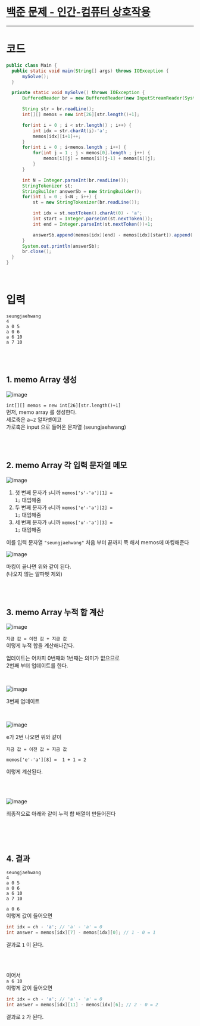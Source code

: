 # [백준 문제 - 인간-컴퓨터 상호작용](https://www.acmicpc.net/problem/16139)  

---
  
# 코드

```java
public class Main {
  public static void main(String[] args) throws IOException {
      mySolve();
  }

  private static void mySolve() throws IOException {
      BufferedReader br = new BufferedReader(new InputStreamReader(System.in, "utf-8"));

      String str = br.readLine();
      int[][] memos = new int[26][str.length()+1];

      for(int i = 0 ; i < str.length() ; i++) {
          int idx = str.charAt(i)-'a';
          memos[idx][i+1]++;
      }
      for(int i = 0 ; i<memos.length ; i++) {
          for(int j = 1 ; j < memos[0].length ; j++) {
              memos[i][j] = memos[i][j-1] + memos[i][j];
          }
      }

      int N = Integer.parseInt(br.readLine());
      StringTokenizer st;
      StringBuilder answerSb = new StringBuilder();
      for(int i = 0 ; i<N ; i++) {
          st = new StringTokenizer(br.readLine());

          int idx = st.nextToken().charAt(0) - 'a';
          int start = Integer.parseInt(st.nextToken());
          int end = Integer.parseInt(st.nextToken())+1;

          answerSb.append(memos[idx][end] - memos[idx][start]).append('\n');
      }
      System.out.println(answerSb);
      br.close();
  }
}
```
  
<br>  
   
# 입력    
      
```    
seungjaehwang
4
a 0 5
a 0 6
a 6 10
a 7 10
```  
  
<br><br>  
  
## 1. memo Array 생성    
  
![image](https://github.com/PhysicksKim/TIL/assets/101965836/ced7dc28-7d47-4c6e-b5fb-b761a0e4e995)    
   
<code>int[][] memos = new int\[26]\[str.length()+1]</code>     
먼저, memo array 를 생성한다.     
세로축은 a~z 알파벳이고    
가로축은 input 으로 들어온 문자열 (seungjaehwang)     
   
<br><br>    
     
## 2. memo Array 각 입력 문자열 메모      
    
![image](https://github.com/PhysicksKim/TIL/assets/101965836/fdd993c5-f45b-4921-a200-4819355073b4)    
   
1. 첫 번째 문자가 <code>s</code>니까 <code>memos\['s'-'a']\[1] = 1;</code> 대입해줌
2. 두 번째 문자가 <code>e</code>니까 <code>memos\['e'-'a']\[2] = 1;</code> 대입해줌
3. 세 번째 문자가 <code>u</code>니까 <code>memos\['u'-'a']\[3] = 1;</code> 대입해줌

이를 입력 문자열 <code>"seungjaehwang"</code> 처음 부터 끝까지 쭉 해서 memos에 마킹해준다  

![image](https://github.com/PhysicksKim/TIL/assets/101965836/6b8c0ea2-9a46-4db3-97fd-f225901c747a)

마킹이 끝나면 위와 같이 된다.     
(나오지 않는 알파벳 제외)    
    
<br><br>    
    
## 3. memo Array 누적 합 계산
    
![image](https://github.com/PhysicksKim/TIL/assets/101965836/12bb6850-320b-4884-a786-a3542e4d6084)  
  
<code>지금 값 = 이전 값 + 지금 값</code>     
이렇게 누적 합을 계산해나간다.  
  
업데이트는 어차피 0번째와 1번째는 의미가 없으므로  
2번째 부터 업데이트를 한다.  
  
<br>  
    
![image](https://github.com/PhysicksKim/TIL/assets/101965836/285568e5-de68-4f13-a9df-be74032d2296)   
   
3번째 업데이트    
  
<br>  
  
![image](https://github.com/PhysicksKim/TIL/assets/101965836/07affd83-8065-4e92-adae-9fa2140c8b0d)   
  
e가 2번 나오면 위와 같이   
  
```
지금 값 = 이전 값 + 지금 값
```

```
memos['e'-'a'][8] =  1 + 1 = 2 
```
  
이렇게 계산된다.  
  
<br><br>  
   
![image](https://github.com/PhysicksKim/TIL/assets/101965836/ae2b4468-4ac4-488e-ae9d-9d1bae9a450e)    
    
최종적으로 아래와 같이 누적 합 배열이 만들어진다    
   
<br><br><br>   
   
## 4. 결과   
   
```
seungjaehwang
4
a 0 5
a 0 6
a 6 10
a 7 10
```
   
<code>a 0 6</code>    
이렇게 값이 들어오면    
     
```java  
int idx = ch - 'a'; // 'a' - 'a' = 0   
int answer = memos[idx][7] - memos[idx][0]; // 1 - 0 = 1   
```

결과로 <code>1</code> 이 된다.    
  
<br><br>  

이어서  
<code>a 6 10</code>    
이렇게 값이 들어오면   

```java  
int idx = ch - 'a'; // 'a' - 'a' = 0   
int answer = memos[idx][11] - memos[idx][6]; // 2 - 0 = 2   
```
  
결과로 <code>2</code> 가 된다.    
  
